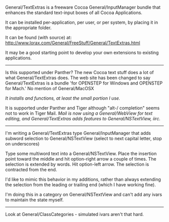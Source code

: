 General/TextExtras is a freeware Cocoa General/InputManager bundle that enhances the standard text-input boxes of all Cocoa Applications.

It can be installed per-application, per user, or per system, by placing it in the appropriate folder.

It can be found (with source) at: http://www.lorax.com/General/FreeStuff/General/TextExtras.html

It may be a good starting point to develop your own extensions to existing applications.


----

Is this supported under Panther? The new Cocoa text stuff does a lot of what General/TextExtras does. The web site has been changed to say General/TextExtras is a bundle 'for OPENSTEP for Windows and OPENSTEP for Mach.' No mention of General/MacOSX

*It installs and functions, at least the small portion I use.*

It is supported under Panther and Tiger although "alt-/ completion" seems not to work in Tiger Mail. *Mail is now using a General/WebView for text editing, and General/TextExtras adds features to General/NSTextView, iirc.*

----

I'm writing a General/TextExtras type General/InputManager that adds subword selection to General/NSTextView (select to next capital letter, stop on underscores)

Type some multiword text into a General/NSTextView. Place the insertion point toward the middle and hit option-right arrow a couple of times. The selection is extended by words. Hit option-left arrow. The selection is contracted from the end.

I'd like to mimic this behavior in my additions, rather than always extending the selection from the leading or trailing end (which I have working fine).

I'm doing this in a category on General/NSTextView and can't add any ivars to maintain the state myself.

----

Look at General/ClassCategories - simulated ivars aren't that hard.